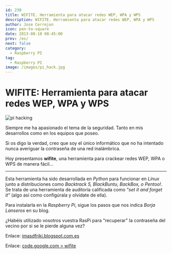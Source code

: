 ```yaml
---
id: 230
title: WIFITE. Herramienta para atacar redes WEP, WPA y WPS
description: WIFITE. Herramienta para atacar redes WEP, WPA y WPS
author: Jose Cerrejon
icon: pen-to-square
date: 2013-08-10 08:45:00
prev: /es/
next: false
category:
  - Raspberry PI
tag:
  - Raspberry PI
image: /images/pi_hack.jpg
---
```


# WIFITE: Herramienta para atacar redes WEP, WPA y WPS

![pi hacking](/images/pi_hack.jpg)

Siempre me ha apasionado el tema de la seguridad. Tanto en mis desarrollos como en los equipos que poseo.

Si os digo la verdad, creo que soy el único informático que no ha intentado nunca averiguar la contraseña de una red inalámbrica.

Hoy presentamos **wifite**, una herramienta para crackear redes WEP, WPA o WPS de manera fácil...

- - -
Esta herramienta ha sido desarrollada en *Python* para funcionar en *Linux* junto a distribuciones como *Backtrack 5, BlackBuntu, BackBox, o Pentoo!*. Se trata de una herramienta de auditoría calificada como *"set it and forget it"* (algo así como configúrala y olvídate de ella).

Para instalarla en la *Raspberry Pi*, sigue los pasos que nos indica *Borja Lanseros* en su blog.

¿Habéis utilizado vosotros vuestra RasPi para "recuperar" la contraseña del vecino por si se le pierde alguna vez?

Enlace: [imasdfriki.blogspot.com.es](http://imasdfriki.blogspot.com.es/2013/08/wifitepy-running-on-raspberry-pi-raspian.html)

Enlace: [code.google.com > wifite](https://code.google.com/p/wifite)